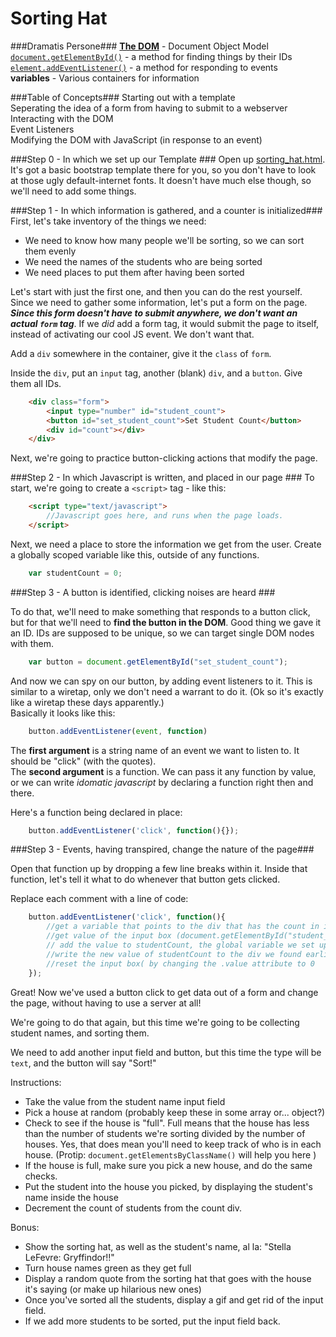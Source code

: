 Sorting Hat
===========

###Dramatis Persone###
[**The DOM**](https://developer.mozilla.org/en-US/docs/Web/API/document) - Document Object Model  
[`document.getElementById()`](https://developer.mozilla.org/en-US/docs/Web/API/document.getElementById) - a method for finding things by their IDs  
[`element.addEventListener()`](https://developer.mozilla.org/en-US/docs/Web/API/EventTarget.addEventListener) - a method for responding to events  
**variables** - Various containers for information  

###Table of Concepts###
Starting out with a template  
Seperating the idea of a form from having to submit to a webserver  
Interacting with the DOM  
Event Listeners  
Modifying the DOM with JavaScript (in response to an event)  


###Step 0 - In which we set up our Template ###
Open up [sorting_hat.html](https://github.com/hackbrightacademy/Javascript2/blob/master/sorting_hat.html). It's got a basic bootstrap template there for you, so you don't have to look at those ugly default-internet fonts. It doesn't have much else though, so we'll need to add some things.


###Step 1 - In which information is gathered, and a counter is initialized###
First, let's take inventory of the things we need:  
- We need to know how many people we'll be sorting, so we can sort them evenly  
- We need the names of the students who are being sorted  
- We need places to put them after having been sorted  

Let's start with just the first one, and then you can do the rest yourself.  
Since we need to gather some information, let's put a form on the page. **_Since this form doesn't have to submit anywhere, we don't want an actual `form` tag_**. If we *did* add a form tag, it would submit the page to itself, instead of activating our cool JS event. We don't want that.  
  
Add a `div` somewhere in the container, give it the `class` of `form`. 

Inside the `div`, put an `input` tag, another (blank) `div`, and a `button`. Give them all IDs.
```html
	<div class="form">
		<input type="number" id="student_count">  
		<button id="set_student_count">Set Student Count</button>  
		<div id="count"></div>
	</div>
```
Next, we're going to practice button-clicking actions that modify the page.

###Step 2 - In which Javascript is written, and placed in our page ###
To start, we're going to create a `<script>` tag - like this: 
```html
	<script type="text/javascript">
		//Javascript goes here, and runs when the page loads.
	</script>
```

Next, we need a place to store the information we get from the user. Create a globally scoped variable like this, outside of any functions.
```javascript
	var studentCount = 0;
```
###Step 3 - A button is identified, clicking noises are heard ###

To do that, we'll need to make something that responds to a button click, but for that we'll need to **find the button in the DOM**. Good thing we gave it an ID. IDs are supposed to be unique, so we can target single DOM nodes with them.
```javascript
	var button = document.getElementById("set_student_count");
```
And now we can spy on our button, by adding event listeners to it. This is similar to a wiretap, only we don't need a warrant to do it. (Ok so it's exactly like a wiretap these days apparently.)  
Basically it looks like this:  
```javascript
	button.addEventListener(event, function)
```
The **first argument** is a string name of an event we want to listen to. It should be "click" (with the quotes).  
The **second argument** is a function. We can pass it any function by value, or we can write *idomatic javascript* by declaring a function right then and there.  

Here's a function being declared in place:
  
```javascript
	button.addEventListener('click', function(){});
```

###Step 3 - Events, having transpired, change the nature of the page###
  
Open that function up by dropping a few line breaks within it. Inside that function, let's tell it what to do whenever that button gets clicked.  

Replace each comment with a line of code:  
```javascript
	button.addEventListener('click', function(){
		//get a variable that points to the div that has the count in it by using document.getElementById("count")
		//get value of the input box (document.getElementById("student_count").value) - save it to a variable. If it's blank, set it to 0.
		// add the value to studentCount, the global variable we set up earlier. ( studentCount += some value
		//write the new value of studentCount to the div we found earlier. Use the .innerHTML property of the #student_count div
		//reset the input box( by changing the .value attribute to 0
	});
```
Great! Now we've used a button click to get data out of a form and change the page, without having to use a server at all!

We're going to do that again, but this time we're going to be collecting student names, and sorting them.

We need to add another input field and button, but this time the type will be `text`, and the button will say "Sort!"

Instructions:  
- Take the value from the student name input field  
- Pick a house at random (probably keep these in some array or... object?)  
- Check to see if the house is "full". Full means that the house has less than the number of students we're sorting divided by the number of houses. Yes, that does mean you'll need to keep track of who is in each house. (Protip: `document.getElementsByClassName()` will help you here )
- If the house is full, make sure you pick a new house, and do the same checks.  
- Put the student into the house you picked, by displaying the student's name inside the house  
- Decrement the count of students from the count div.  
 
Bonus:  
- Show the sorting hat, as well as the student's name, al la: "Stella LeFevre: Gryffindor!!"  
- Turn house names green as they get full  
- Display a random quote from the sorting hat that goes with the house it's saying (or make up hilarious new ones)  
- Once you've sorted all the students, display a gif and get rid of the input field.  
- If we add more students to be sorted, put the input field back.  
